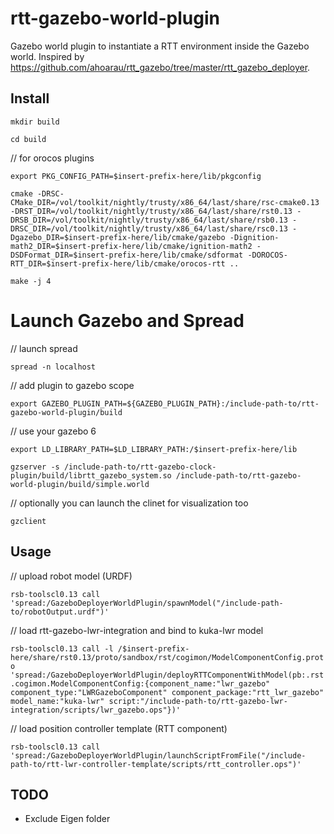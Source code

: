 # rtt-gazebo-world-plugin
Gazebo world plugin to instantiate a RTT environment inside the Gazebo world. Inspired by https://github.com/ahoarau/rtt_gazebo/tree/master/rtt_gazebo_deployer.

## Install

`mkdir build`

`cd build`

// for orocos plugins

`export PKG_CONFIG_PATH=$insert-prefix-here/lib/pkgconfig`

`cmake -DRSC-CMake_DIR=/vol/toolkit/nightly/trusty/x86_64/last/share/rsc-cmake0.13 -DRST_DIR=/vol/toolkit/nightly/trusty/x86_64/last/share/rst0.13 -DRSB_DIR=/vol/toolkit/nightly/trusty/x86_64/last/share/rsb0.13 -DRSC_DIR=/vol/toolkit/nightly/trusty/x86_64/last/share/rsc0.13 -Dgazebo_DIR=$insert-prefix-here/lib/cmake/gazebo -Dignition-math2_DIR=$insert-prefix-here/lib/cmake/ignition-math2 -DSDFormat_DIR=$insert-prefix-here/lib/cmake/sdformat -DOROCOS-RTT_DIR=$insert-prefix-here/lib/cmake/orocos-rtt ..`

`make -j 4`

# Launch Gazebo and Spread

// launch spread

`spread -n localhost`

// add plugin to gazebo scope

`export GAZEBO_PLUGIN_PATH=${GAZEBO_PLUGIN_PATH}:/include-path-to/rtt-gazebo-world-plugin/build`

// use your gazebo 6

`export LD_LIBRARY_PATH=$LD_LIBRARY_PATH:/$insert-prefix-here/lib`

`gzserver -s /include-path-to/rtt-gazebo-clock-plugin/build/librtt_gazebo_system.so /include-path-to/rtt-gazebo-world-plugin/build/simple.world`

// optionally you can launch the clinet for visualization too

`gzclient`

## Usage

// upload robot model (URDF)

`rsb-toolscl0.13 call 'spread:/GazeboDeployerWorldPlugin/spawnModel("/include-path-to/robotOutput.urdf")'`

// load rtt-gazebo-lwr-integration and bind to kuka-lwr model

`rsb-toolscl0.13 call -l /$insert-prefix-here/share/rst0.13/proto/sandbox/rst/cogimon/ModelComponentConfig.proto 'spread:/GazeboDeployerWorldPlugin/deployRTTComponentWithModel(pb:.rst.cogimon.ModelComponentConfig:{component_name:"lwr_gazebo" component_type:"LWRGazeboComponent" component_package:"rtt_lwr_gazebo" model_name:"kuka-lwr" script:"/include-path-to/rtt-gazebo-lwr-integration/scripts/lwr_gazebo.ops"})'`

// load position controller template (RTT component)

`rsb-toolscl0.13 call 'spread:/GazeboDeployerWorldPlugin/launchScriptFromFile("/include-path-to/rtt-lwr-controller-template/scripts/rtt_controller.ops")'`

## TODO

- Exclude Eigen folder
